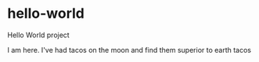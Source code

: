 # hello-world
Hello World project

I am here.  I've had tacos on the moon and find them superior to earth tacos
